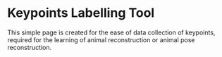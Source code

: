 # Keypoints Labelling Tool

This simple page is created for the ease of data collection of keypoints, required for the learning of animal reconstruction or animal pose reconstruction.